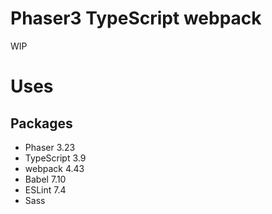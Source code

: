 # Phaser3 TypeScript webpack
WIP

# Uses
## Packages
- Phaser 3.23
- TypeScript 3.9
- webpack 4.43
- Babel 7.10
- ESLint 7.4
- Sass

